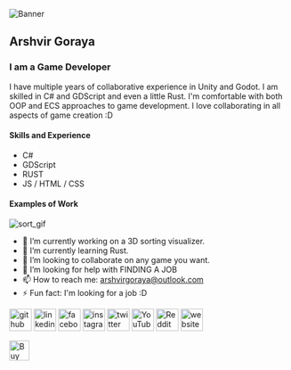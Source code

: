 ![Banner](https://github.com/ArshvirGoraya/ArshvirGoraya/assets/113562877/b38b05e0-03e2-43b4-b1dd-e0c2eabbd140)

## Arshvir Goraya
### I am a Game Developer

I have multiple years of collaborative experience in Unity and Godot. I am skilled in C# and GDScript and even a little Rust. I'm comfortable with both OOP and ECS approaches to game development. I love collaborating in all aspects of game creation :D

#### Skills and Experience
* C#
* GDScript
* RUST
* JS / HTML / CSS

#### Examples of Work
![sort_gif](https://github.com/ArshvirGoraya/ArshvirGoraya/assets/113562877/ec4647f3-c146-443e-95f6-9ffa2d9ae53e)


- 🔭 I’m currently working on a 3D sorting visualizer. 
- 🌱 I’m currently learning Rust. 
- 👯 I’m looking to collaborate on any game you want. 
- 🤔 I’m looking for help with FINDING A JOB 
- 📫 How to reach me: arshvirgoraya@outlook.com 
- ⚡ Fun fact: I'm looking for a job :D 

[<img src='https://cdn.jsdelivr.net/npm/simple-icons@3.0.1/icons/github.svg' alt='github' height='40'>](https://github.com/ArshvirGoraya)  [<img src='https://cdn.jsdelivr.net/npm/simple-icons@3.0.1/icons/linkedin.svg' alt='linkedin' height='40'>](https://www.linkedin.com/in/arshvirgoraya/)  [<img src='https://cdn.jsdelivr.net/npm/simple-icons@3.0.1/icons/facebook.svg' alt='facebook' height='40'>](https://www.facebook.com/ArshvirG)  [<img src='https://cdn.jsdelivr.net/npm/simple-icons@3.0.1/icons/instagram.svg' alt='instagram' height='40'>](https://www.instagram.com/arshvirgoraya/)  [<img src='https://cdn.jsdelivr.net/npm/simple-icons@3.0.1/icons/twitter.svg' alt='twitter' height='40'>](https://twitter.com/arshvirgoraya)  [<img src='https://cdn.jsdelivr.net/npm/simple-icons@3.0.1/icons/youtube.svg' alt='YouTube' height='40'>](https://www.youtube.com/channel/arshvirgoraya)  [<img src='https://cdn.jsdelivr.net/npm/simple-icons@3.0.1/icons/reddit.svg' alt='Reddit' height='40'>](https://www.reddit.com/user/arshvirgoraya)  [<img src='https://cdn.jsdelivr.net/npm/simple-icons@3.0.1/icons/icloud.svg' alt='website' height='40'>](https://arshvirgoraya.com)  

<a href='https://ko-fi.com/Z8Z6NP272' target='_blank'><img height='36' style='border:0px;height:36px;' src='https://storage.ko-fi.com/cdn/kofi2.png?v=3' border='0' alt='Buy Me a Coffee at ko-fi.com' /></a>



<!--
**ArshvirGoraya/ArshvirGoraya** is a ✨ _special_ ✨ repository because its `README.md` (this file) appears on your GitHub profile.

Here are some ideas to get you started:

- 🔭 I’m currently working on ...
- 🌱 I’m currently learning ...
- 👯 I’m looking to collaborate on ...
- 🤔 I’m looking for help with ...
- 💬 Ask me about ...
- 📫 How to reach me: ...
- 😄 Pronouns: ...
- ⚡ Fun fact: ...
-->
